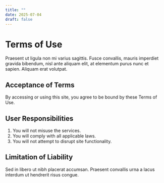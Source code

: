 ```yaml
---
title: ""
date: 2025-07-04
draft: false
---
```


# Terms of Use

Praesent ut ligula non mi varius sagittis. Fusce convallis, mauris imperdiet gravida bibendum, nisl ante aliquam elit, at elementum purus nunc et sapien. Aliquam erat volutpat.

## Acceptance of Terms

By accessing or using this site, you agree to be bound by these Terms of Use.

## User Responsibilities

1. You will not misuse the services.
2. You will comply with all applicable laws.
3. You will not attempt to disrupt site functionality.

## Limitation of Liability

Sed in libero ut nibh placerat accumsan. Praesent convallis urna a lacus interdum ut hendrerit risus congue.  